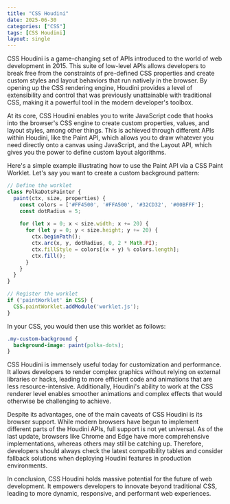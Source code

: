```yaml
---
title: "CSS Houdini"
date: 2025-06-30
categories: ["CSS"]
tags: [CSS Houdini]
layout: single
---
```


CSS Houdini is a game-changing set of APIs introduced to the world of web development in 2015. This suite of low-level APIs allows developers to break free from the constraints of pre-defined CSS properties and create custom styles and layout behaviors that run natively in the browser. By opening up the CSS rendering engine, Houdini provides a level of extensibility and control that was previously unattainable with traditional CSS, making it a powerful tool in the modern developer's toolbox.

At its core, CSS Houdini enables you to write JavaScript code that hooks into the browser's CSS engine to create custom properties, values, and layout styles, among other things. This is achieved through different APIs within Houdini, like the Paint API, which allows you to draw whatever you need directly onto a canvas using JavaScript, and the Layout API, which gives you the power to define custom layout algorithms.

Here's a simple example illustrating how to use the Paint API via a CSS Paint Worklet. Let's say you want to create a custom background pattern:

```javascript
// Define the worklet
class PolkaDotsPainter {
  paint(ctx, size, properties) {
    const colors = ['#FF4500', '#FFA500', '#32CD32', '#00BFFF'];
    const dotRadius = 5;
    
    for (let x = 0; x < size.width; x += 20) {
      for (let y = 0; y < size.height; y += 20) {
        ctx.beginPath();
        ctx.arc(x, y, dotRadius, 0, 2 * Math.PI);
        ctx.fillStyle = colors[(x + y) % colors.length];
        ctx.fill();
      }
    }
  }
}

// Register the worklet
if ('paintWorklet' in CSS) {
  CSS.paintWorklet.addModule('worklet.js');
}
```

In your CSS, you would then use this worklet as follows:

```css
.my-custom-background {
  background-image: paint(polka-dots);
}
```

CSS Houdini is immensely useful today for customization and performance. It allows developers to render complex graphics without relying on external libraries or hacks, leading to more efficient code and animations that are less resource-intensive. Additionally, Houdini's ability to work at the CSS renderer level enables smoother animations and complex effects that would otherwise be challenging to achieve.

Despite its advantages, one of the main caveats of CSS Houdini is its browser support. While modern browsers have begun to implement different parts of the Houdini APIs, full support is not yet universal. As of the last update, browsers like Chrome and Edge have more comprehensive implementations, whereas others may still be catching up. Therefore, developers should always check the latest compatibility tables and consider fallback solutions when deploying Houdini features in production environments.

In conclusion, CSS Houdini holds massive potential for the future of web development. It empowers developers to innovate beyond traditional CSS, leading to more dynamic, responsive, and performant web experiences.
